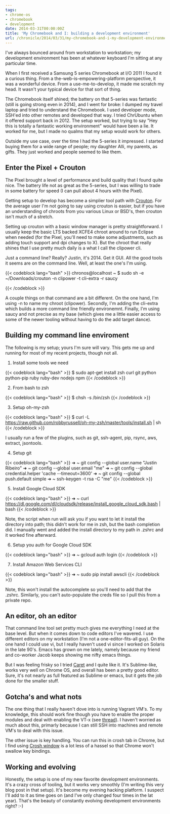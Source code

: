 ```yaml
---
tags:
- chrome-os
- chromebook
- development
date: 2014-03-31T00:00:00Z
title: 'My Chromebook and I: building a development environment'
url: /chronicle/2014/03/31/my-chromebook-and-i-my-development-environment/
---
```


I've always bounced around from workstation to workstation; my development environment has been at whatever keyboard I'm sitting at any particular time.

When I first received a Samsung 5 series Chromebook at I/O 2011 I found it a curious thing. From a the-web-is-empowering-platform perspective, it was a wonderful device. From a use-me-to-develop, it made me scratch my head. It wasn't your typical device for that sort of thing.

The Chromebook itself shined; the battery on that 5-series was fantastic (still is going strong even in 2014), and I went for broke: I dumped my travel laptop and tried to understand the Chromebook. I used developer mode, SSH'ed into other remotes and developed that way. I tried ChrUbuntu when it offered support back in 2012. The setup worked, but trying to say "Hey this is totally a fantastic working environment" would have been a lie. It worked for me, but I made no qualms that my setup would work for others.

Outside my use case, over the time I had the 5-series it impressed. I started buying them for a wide range of people; my daughter Alli, my parents, as gifts. They just worked and people seemed to like them.

## Enter the Pixel + Crouton

The Pixel brought a level of performance and build quality that I found quite nice. The battery life not as great as the 5-series, but I was willing to trade in some battery for speed (I can pull about 4 hours with the Pixel).

Getting setup to develop has become a simplier tool path with [Crouton](https://github.com/dnschneid/crouton). For the average user I'm not going to say using crouton is easier, but if you have an understanding of chroots from you various Linux or BSD's, then crouton isn't much of a stretch.

Setting up crouton with a basic window manager is pretty straightforward. I usually keep the basic LTS backed XCFE4 chroot around to run Eclipse when needed (for the Pixel, you'll need to make some adjustments, such as adding touch support and dpi changes to X). But the chroot that really shines that I use pretty much daily is a what I call the clipower cli.

Just a command line? Really? Justin, it's 2014. Get it GUI. All the good tools it seems are on the command line. Well, at least the one's I'm using.

{{< codeblock lang="bash" >}}
chronos@localhost ~ $ sudo sh -e ~/Downloads/crouton -n clipower -t cli-extra -r saucy

{{< /codeblock >}}

A couple things on that command are a bit different. On the one hand, I'm using -n to name my chroot (clipower). Secondly, I'm adding the cli-extra which builds a more command line friendly environemnt. Finally, I'm using saucy and not precise as my base (which gives me a little easier access to some of the newer tooling without having to do the add target dance).

## Building my command line enviroment
The following is my setup; yours I'm sure will vary. This gets me up and running for most of my recent projects, though not all.

1. Install some tools we need

{{< codeblock lang="bash" >}}
$ sudo apt-get install zsh curl git python python-pip ruby ruby-dev nodejs npm
{{< /codeblock >}}

2. From bash to zsh

{{< codeblock lang="bash" >}}
$ chsh -s /bin/zsh
{{< /codeblock >}}

3. Setup oh-my-zsh

{{< codeblock lang="bash" >}}
$ curl -L https://raw.github.com/robbyrussell/oh-my-zsh/master/tools/install.sh | sh
{{< /codeblock >}}

I usually run a few of the plugins, such as git, ssh-agent, pip, rsync, aws, extract, jsontools.

4. Setup git

{{< codeblock lang="bash" >}}
➜  ~ git config --global user.name "Justin Ribeiro"
➜  ~ git config --global user.email "me"
➜  ~ git config --global credential.helper 'cache --timeout=3600'
➜  ~ git config --global push.default simple
➜  ~ ssh-keygen -t rsa -C "me"
{{< /codeblock >}}

5. Install Google Cloud SDK

{{< codeblock lang="bash" >}}
➜  ~ curl https://dl.google.com/dl/cloudsdk/release/install_google_cloud_sdk.bash | bash
{{< /codeblock >}}

Note, the script when run will ask you if you want to let it install the directory into path; this didn't work for me in zsh, but the bash completion did. I manually went and added the install directory to my path in .zshrc and it worked fine afterward.

6. Setup you auth for Google Cloud SDK

{{< codeblock lang="bash" >}}
➜  ~ gcloud auth login
{{< /codeblock >}}

7. Install Amazon Web Services CLI

{{< codeblock lang="bash" >}}
➜  ~ sudo pip install awscli
{{< /codeblock >}}

Note, this won't install the autocomplete so you'll need to add that the .zshrc. Similarly, you can't auto-populate the creds file so I pull this from a private repo.

## An editor, oh an editor

That command line tool set pretty much gives me everything I need at the base level. But when it comes down to code editors I've wavered. I use different editors on my workstation (I'm not a one-editor-fits-all guy). On the one hand I could use vi, but I really haven't used vi since I worked on Solaris in the late 90's. Emacs has grown on me lately, namely because my friend and co-worker Jacob keeps showing me nifty emacs things.

But I was feeling frisky so I tried [Caret](https://chrome.google.com/webstore/detail/caret/fljalecfjciodhpcledpamjachpmelml?hl=en) and I quite like it. It's Sublime-like, works very well on Chrome OS, and overall has been a pretty good editor. Sure, it's not nearly as full featured as Sublime or emacs, but it gets the job done for the smaller stuff.

## Gotcha's and what nots

The one thing that I really haven't dove into is running Vagrant VM's. To my knowledge, this should work fine though you have to enable the proper modules and deal with enabling the VT-x (see [thread](https://github.com/dnschneid/crouton/issues/675)). I haven't worried as much about this, primarly because I can still SSH into machines and remote VM's to deal with this issue.

The other issue is key handling. You can run this in crosh tab in Chrome, but I find using [Crosh window](https://chrome.google.com/webstore/detail/crosh-window/nhbmpbdladcchdhkemlojfjdknjadhmh?hl=en-US) is a lot less of a hassel so that Chrome won't swallow key bindings.

## Working and evolving

Honestly, the setup is one of my new favorite development environments. It's a crazy cross of tooling, but it works very smoothly (I'm writing this very blog post in that setup). It's become my evening hacking platform. I suspect I'll add to it as time goes on (and I've only changed four times in the lat year). That's the beauty of constantly evolving development environments right? :-)